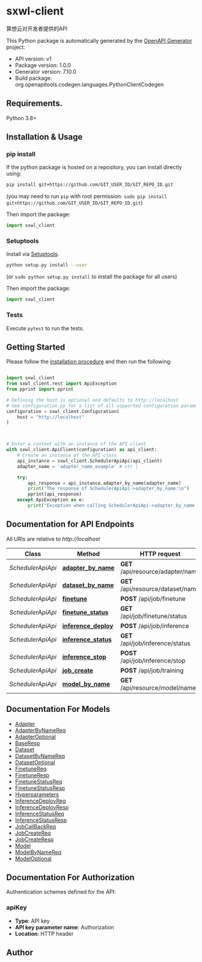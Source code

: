 # sxwl-client
算想云对开发者提供的API

This Python package is automatically generated by the [OpenAPI Generator](https://openapi-generator.tech) project:

- API version: v1
- Package version: 1.0.0
- Generator version: 7.10.0
- Build package: org.openapitools.codegen.languages.PythonClientCodegen

## Requirements.

Python 3.8+

## Installation & Usage
### pip install

If the python package is hosted on a repository, you can install directly using:

```sh
pip install git+https://github.com/GIT_USER_ID/GIT_REPO_ID.git
```
(you may need to run `pip` with root permission: `sudo pip install git+https://github.com/GIT_USER_ID/GIT_REPO_ID.git`)

Then import the package:
```python
import sxwl_client
```

### Setuptools

Install via [Setuptools](http://pypi.python.org/pypi/setuptools).

```sh
python setup.py install --user
```
(or `sudo python setup.py install` to install the package for all users)

Then import the package:
```python
import sxwl_client
```

### Tests

Execute `pytest` to run the tests.

## Getting Started

Please follow the [installation procedure](#installation--usage) and then run the following:

```python

import sxwl_client
from sxwl_client.rest import ApiException
from pprint import pprint

# Defining the host is optional and defaults to http://localhost
# See configuration.py for a list of all supported configuration parameters.
configuration = sxwl_client.Configuration(
    host = "http://localhost"
)



# Enter a context with an instance of the API client
with sxwl_client.ApiClient(configuration) as api_client:
    # Create an instance of the API class
    api_instance = sxwl_client.SchedulerApiApi(api_client)
    adapter_name = 'adapter_name_example' # str | 

    try:
        api_response = api_instance.adapter_by_name(adapter_name)
        print("The response of SchedulerApiApi->adapter_by_name:\n")
        pprint(api_response)
    except ApiException as e:
        print("Exception when calling SchedulerApiApi->adapter_by_name: %s\n" % e)

```

## Documentation for API Endpoints

All URIs are relative to *http://localhost*

Class | Method | HTTP request | Description
------------ | ------------- | ------------- | -------------
*SchedulerApiApi* | [**adapter_by_name**](docs/SchedulerApiApi.md#adapter_by_name) | **GET** /api/resource/adapter/name | 
*SchedulerApiApi* | [**dataset_by_name**](docs/SchedulerApiApi.md#dataset_by_name) | **GET** /api/resource/dataset/name | 
*SchedulerApiApi* | [**finetune**](docs/SchedulerApiApi.md#finetune) | **POST** /api/job/finetune | 
*SchedulerApiApi* | [**finetune_status**](docs/SchedulerApiApi.md#finetune_status) | **GET** /api/job/finetune/status | 
*SchedulerApiApi* | [**inference_deploy**](docs/SchedulerApiApi.md#inference_deploy) | **POST** /api/job/inference | 
*SchedulerApiApi* | [**inference_status**](docs/SchedulerApiApi.md#inference_status) | **GET** /api/job/inference/status | 
*SchedulerApiApi* | [**inference_stop**](docs/SchedulerApiApi.md#inference_stop) | **POST** /api/job/inference/stop | 
*SchedulerApiApi* | [**job_create**](docs/SchedulerApiApi.md#job_create) | **POST** /api/job/training | 
*SchedulerApiApi* | [**model_by_name**](docs/SchedulerApiApi.md#model_by_name) | **GET** /api/resource/model/name | 


## Documentation For Models

 - [Adapter](docs/Adapter.md)
 - [AdapterByNameReq](docs/AdapterByNameReq.md)
 - [AdapterOptional](docs/AdapterOptional.md)
 - [BaseResp](docs/BaseResp.md)
 - [Dataset](docs/Dataset.md)
 - [DatasetByNameReq](docs/DatasetByNameReq.md)
 - [DatasetOptional](docs/DatasetOptional.md)
 - [FinetuneReq](docs/FinetuneReq.md)
 - [FinetuneResp](docs/FinetuneResp.md)
 - [FinetuneStatusReq](docs/FinetuneStatusReq.md)
 - [FinetuneStatusResp](docs/FinetuneStatusResp.md)
 - [Hyperparameters](docs/Hyperparameters.md)
 - [InferenceDeployReq](docs/InferenceDeployReq.md)
 - [InferenceDeployResp](docs/InferenceDeployResp.md)
 - [InferenceStatusReq](docs/InferenceStatusReq.md)
 - [InferenceStatusResp](docs/InferenceStatusResp.md)
 - [JobCallBackReq](docs/JobCallBackReq.md)
 - [JobCreateReq](docs/JobCreateReq.md)
 - [JobCreateResp](docs/JobCreateResp.md)
 - [Model](docs/Model.md)
 - [ModelByNameReq](docs/ModelByNameReq.md)
 - [ModelOptional](docs/ModelOptional.md)


<a id="documentation-for-authorization"></a>
## Documentation For Authorization


Authentication schemes defined for the API:
<a id="apiKey"></a>
### apiKey

- **Type**: API key
- **API key parameter name**: Authorization
- **Location**: HTTP header


## Author




